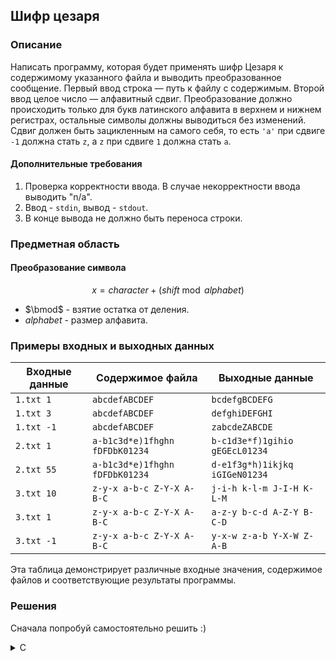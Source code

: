 ## Шифр цезаря

### Описание
Написать программу, которая будет применять шифр Цезаря к содержимому указанного файла и выводить преобразованное сообщение. Первый ввод строка — путь к файлу с содержимым. Второй ввод целое число — алфавитный сдвиг. Преобразование должно происходить только для букв латинского алфавита в верхнем и нижнем регистрах, остальные символы должны выводиться без изменений. Сдвиг должен быть зацикленным на самого себя, то есть `'a'` при сдвиге `-1` должна стать `z`, а `z` при сдвиге `1` должна стать `a`.

#### Дополнительные требования
1. Проверка корректности ввода. В случае некорректности ввода выводить "n/a".
2. Ввод - `stdin`, вывод - `stdout`.
3. В конце вывода не должно быть переноса строки.

### Предметная область
#### Преобразование символа

$$x = character + (shift \bmod alphabet)$$

- $\bmod$ - взятие остатка от деления.
- $alphabet$ - размер алфавита.

### Примеры входных и выходных данных

| Входные данные        | Содержимое файла               | Выходные данные                |
|-----------------------|--------------------------------|--------------------------------|
| `1.txt 1`          | `abcdefABCDEF`                 | `bcdefgBCDEFG`                 |
| `1.txt 3`          | `abcdefABCDEF`                 | `defghiDEFGHI`                 |
| `1.txt -1`         | `abcdefABCDEF`                 | `zabcdeZABCDE`                 |
| `2.txt 1`          | `a-b1c3d*e)1fhghn fDFDbK01234` | `b-c1d3e*f)1gihio gEGEcL01234` |
| `2.txt 55`         | `a-b1c3d*e)1fhghn fDFDbK01234` | `d-e1f3g*h)1ikjkq iGIGeN01234` |
| `3.txt 10`         | `z-y-x a-b-c Z-Y-X A-B-C`      | `j-i-h k-l-m J-I-H K-L-M`      |
| `3.txt 1`          | `z-y-x a-b-c Z-Y-X A-B-C`      | `a-z-y b-c-d A-Z-Y B-C-D`      |
| `3.txt -1`         | `z-y-x a-b-c Z-Y-X A-B-C`      | `y-x-w z-a-b Y-X-W Z-A-B`      |

Эта таблица демонстрирует различные входные значения, содержимое файлов и соответствующие результаты программы.

### Решения
Сначала попробуй самостоятельно решить :)

<details>
<summary>C</summary>

```c
#include <stdio.h>
#include <stdlib.h>
#include <ctype.h>

void caesarCipherOutput(FILE* content, int shift, int alphabet_size) {
  char ch = 0;
  while ((ch = getc(content)) != EOF) {
    char x = ch;
    if (isalpha(ch)) {
      char base = islower(ch) ? 'a' : 'A';
        x = (ch - base + shift) % alphabet_size;
        if (x < 0) {
          x += alphabet_size;
        }
        x += base;
      }

    printf("%c", x);
  }
}

int main() {
  char filepath[256];
  if (scanf("%255s", filepath) != 1) {
    printf("n/a");
    return 1;
  }

  int shift = 0;
  if (scanf("%d", &shift) != 1) {
    printf("n/a");
    return 1;
  }

  FILE *file = fopen(filepath, "r");
  if (file == NULL) {
    printf("n/a");
    return 1;
  }

  const int alphabet_size = ('z' - 'a') + 1;
  caesarCipherOutput(file, shift, alphabet_size);
  fclose(file);

  return 0;
}
```

</details>
